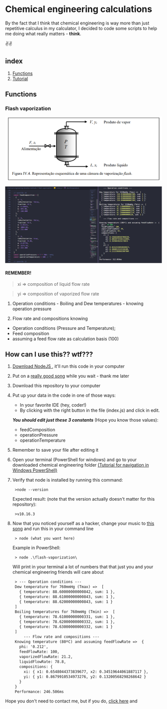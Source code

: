 # Chemical engineering calculations

By the fact that I think that chemical engineering is way more than just repetitive calculus in my calculator, I decided to code some scripts to help me doing what really matters - **think**. 

✌️✌️

## index
1. [Functions](#Functions)
2. [Tutorial](#How-can-I-use-this-wtf)

## Functions

### Flash vaporization

![](./flash-vaporization/assets/flash-vaporization.PNG)

![](./flash-vaporization/assets/vaporizaton-example.PNG)

#### REMEMBER!
> xi => composition of liquid flow rate 

> yi => composition of vaporized flow rate

1. Operation conditions - Boiling and Dew temperatures - knowing operation pressure

2. Flow rate and compositions knowing 
- Operation conditions (Pressure and Temperature);
- Feed composition
- assuming a feed flow rate as calculation basis (100)

## How can I use this?? wtf???

1. [Download NodeJS ](https://nodejs.org/pt-br/download/), it'll run this code in your computer
2. Put on a [really good song](https://youtu.be/29LwM9Xa6l8?t=601) while you wait - thank me later
3. Download this repository to your computer

4. Put up your data in the code in one of those ways:
    - In your favorite IDE (hey, coder!)
    - By clicking with the right button in the file (index.js) and click in edit.

    _**You should edit just these 3 constants**_ (Hope you know those values): 
    - feedComposition
    * operationPressure 
    - operationTemperature 

5. Remember to save your file after editing it

6. Open your terminal (PowerShell for windows) and go to your downloaded chemical engineering folder [(Tutorial for navigation in Windows PowerShell)](https://docs.microsoft.com/en-us/windows-server/administration/windows-commands/cd)
7. Verify that node is installed by running this command:

        >node --version

    Expected result: (note that the version actually doesn't matter for this repository):
    
        >v10.16.3  

8. Now that you noticed yourself as a hacker, change your music to [this song](https://www.youtube.com/watch?v=XMEXPkPmmq0) and run this in your command line

        > node (what you want here)

    Example in PowerShell: 

        > node .\flash-vaporization\

    Will print in your terminal a lot of numbers that that just you and your chemical engineering friends will care about

        > --- Operation conditions ---
        Dew temperature for 760mmHg (Tmax) =>  [
          { temperature: 88.60000000000842, sum: 1 },
          { temperature: 88.61000000000843, sum: 1 },
          { temperature: 88.62000000000843, sum: 1 }
        ]
        Boiling temperatures for 760mmHg (Tmin) =>  [
          { temperature: 78.61000000000331, sum: 1 },
          { temperature: 78.62000000000332, sum: 1 },
          { temperature: 78.63000000000332, sum: 1 }
        ]
            --- Flow rate and compositions ---
        Knowing temperature (80ºC) and assuming feedFlowRate =>  {
          phi: '0.212',
          feedFlowRate: 100,
          vaporizedFlowRate: 21.2,
          liquidFlowRate: 78.8,
          compositions: {
            xi: { x1: 0.6548044373839677, x2: 0.34519644061887117 },
            yi: { y1: 0.8679910534973276, y2: 0.13200568298268642 }
          }
        }
        Performance: 246.506ms

Hope you don't need to contact me, but if you do, [click here](https://github.com/viniaxt/chemical-engineering/issues) and 